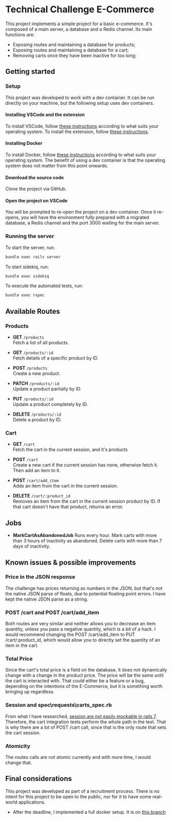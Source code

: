 # Technical Challenge E-Commerce
This project implements a simple project for a basic e-commerce. It's composed of a main server, a database and a Redis channel. Its main functions are:
- Exposing routes and maintaining a database for products;
- Exposing routes and maintaining a database for a cart;
- Removing carts once they have been inactive for too long;

## Getting started
### Setup
This project was developed to work with a dev container. It can be run directly on your machine, but the following setup uses dev containers.

#### Installing VSCode and the extension
To install VSCode, follow [these instructions](https://code.visualstudio.com/download) according to what suits your operating system.
To install the extension, follow [these instructions](https://marketplace.visualstudio.com/items?itemName=ms-vscode-remote.remote-containers).

#### Installing Docker
To install Docker, follow [these instructions](https://docs.docker.com/get-started/get-docker/) according to what suits your operating system. The benefit of using a dev container is that the operating system does not matter from this point onwards.

#### Download the source code
Clone the project via GitHub.

#### Open the project on VSCode
You will be prompted to re-open the project on a dev container.
Once it re-opens, you will have the environment fully prepared with a migrated database, a Redis channel and the port 3000 waiting for the main server.

### Running the server
To start the server, run:
```bash
bundle exec rails server
```

To start sidekiq, run:
```bash
bundle exec sidekiq
```

To execute the automated tests, run:
```bash
bundle exec rspec
```

## Available Routes
### Products
- **GET** `/products`  
  Fetch a list of all products.

- **GET** `/products/:id`  
  Fetch details of a specific product by ID.

- **POST** `/products`  
  Create a new product.

- **PATCH** `/products/:id`  
  Update a product partially by ID.

- **PUT** `/products/:id`  
  Update a product completely by ID.

- **DELETE** `/products/:id`  
  Delete a product by ID.

### Cart
- **GET** `/cart`  
  Fetch the cart in the current session, and it's products

- **POST** `/cart`  
  Create a new cart if the current session has none, otherwise fetch it.
  Then add an item to it.

- **POST** `/cart/add_item`  
  Adds an item from the cart in the current session.

- **DELETE** `/cart/:product_id`  
  Removes an item from the cart in the current session product by ID.
  If that cart doesn't have that product, returns an error.

## Jobs
- **MarkCartAsAbandonedJob**
  Runs every hour. Mark carts with more than 3 hours of inactivity as abandoned. Delete carts with more than 7 days of inactivity.

## Known issues & possible improvements
### Price in the JSON response
  The challenge has prices returning as numbers in the JSON, but that's not the native JSON parse of floats, due to potential floating point errors. I have kept the native JSON parse as a string.

### POST /cart and POST /cart/add_item
  Both routes are very similar and neither allows you to decrease an item quantity, unless you pass a negative quantity, which is a bit of a hack. I would recommend changing the POST /cart/add_item to PUT /cart/:product_id, which would allow you to directly set the quantity of an item in the cart.

### Total Price
  Since the cart's total price is a field on the database, it does not dynamically change with a change in the product price. The price will be the same until the cart is interacted with. That could either be a feature or a bug, depending on the intentions of the E-Commerce, but it is something worth bringing up regardless.

### Session and spec\requests\carts_spec.rb
 From what I have researched, [session are not easily mockable in rails 7](https://stackoverflow.com/a/74640014). Therefore, the cart integration tests perform the whole path in the test. That is why there are a lot of POST /cart call, since that is the only route that sets the cart session.

### Atomicity
 The routes calls are not atomic currently and with more time, I would change that.

## Final considerations
This project was developed as part of a recruitment process. There is no intent for this project to be open to the public, nor for it to have some real-world applications.

- After the deadline, I implemented a full docker setup. It is on [this branch](https://github.com/John2509/tech-interview-backend-entry-level-main/tree/feat/full-docker)
